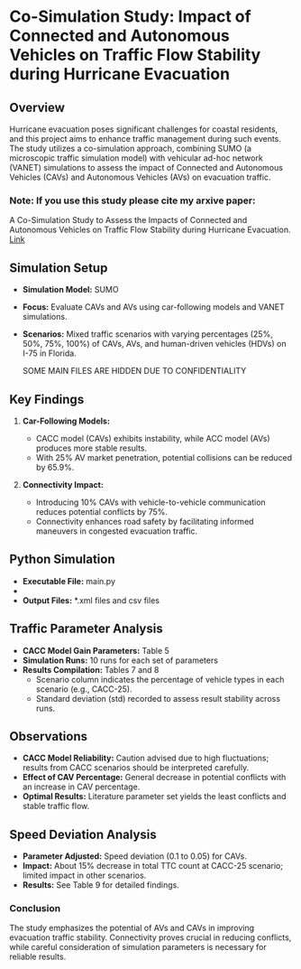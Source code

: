 # Co-Simulation Study: Impact of Connected and Autonomous Vehicles on Traffic Flow Stability during Hurricane Evacuation

## Overview
Hurricane evacuation poses significant challenges for coastal residents, and this project aims to enhance traffic management during such events. The study utilizes a co-simulation approach, combining SUMO (a microscopic traffic simulation model) with vehicular ad-hoc network (VANET) simulations to assess the impact of Connected and Autonomous Vehicles (CAVs) and Autonomous Vehicles (AVs) on evacuation traffic.
### Note: If you use this study please cite my arxive paper: 
A Co-Simulation Study to Assess the Impacts of Connected and Autonomous Vehicles on Traffic Flow Stability during Hurricane Evacuation. [Link](https://arxiv.org/abs/2311.06267)
## Simulation Setup
- **Simulation Model:** SUMO
- **Focus:** Evaluate CAVs and AVs using car-following models and VANET simulations.
- **Scenarios:** Mixed traffic scenarios with varying percentages (25%, 50%, 75%, 100%) of CAVs, AVs, and human-driven vehicles (HDVs) on I-75 in Florida.

  SOME MAIN FILES ARE HIDDEN DUE TO CONFIDENTIALITY

## Key Findings
1. **Car-Following Models:**
   - CACC model (CAVs) exhibits instability, while ACC model (AVs) produces more stable results.
   - With 25% AV market penetration, potential collisions can be reduced by 65.9%.

2. **Connectivity Impact:**
   - Introducing 10% CAVs with vehicle-to-vehicle communication reduces potential conflicts by 75%.
   - Connectivity enhances road safety by facilitating informed maneuvers in congested evacuation traffic.

## Python Simulation
- **Executable File:** main.py
- 
- **Output Files:**  *.xml files and csv files

## Traffic Parameter Analysis
- **CACC Model Gain Parameters:** Table 5
- **Simulation Runs:** 10 runs for each set of parameters
- **Results Compilation:** Tables 7 and 8
  - Scenario column indicates the percentage of vehicle types in each scenario (e.g., CACC-25).
  - Standard deviation (std) recorded to assess result stability across runs.

## Observations
- **CACC Model Reliability:** Caution advised due to high fluctuations; results from CACC scenarios should be interpreted carefully.
- **Effect of CAV Percentage:** General decrease in potential conflicts with an increase in CAV percentage.
- **Optimal Results:** Literature parameter set yields the least conflicts and stable traffic flow.

## Speed Deviation Analysis
- **Parameter Adjusted:** Speed deviation (0.1 to 0.05) for CAVs.
- **Impact:** About 15% decrease in total TTC count at CACC-25 scenario; limited impact in other scenarios.
- **Results:** See Table 9 for detailed findings.

### Conclusion
The study emphasizes the potential of AVs and CAVs in improving evacuation traffic stability. Connectivity proves crucial in reducing conflicts, while careful consideration of simulation parameters is necessary for reliable results.

